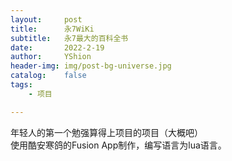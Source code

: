 ```yaml
---
layout:     post
title:      永7WiKi
subtitle:   永7最大的百科全书
date:       2022-2-19
author:     YShion
header-img: img/post-bg-universe.jpg
catalog:    false
tags:
    - 项目

---
```

年轻人的第一个勉强算得上项目的项目（大概吧）   
使用酷安寒鸽的Fusion App制作，编写语言为lua语言。
